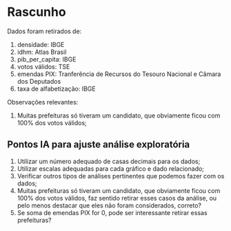 # Rascunho

Dados foram retirados de:

1. densidade: IBGE
2. idhm: Atlas Brasil
3. pib_per_capita: IBGE
4. votos válidos: TSE
5. emendas PIX: Tranferência de Recursos do Tesouro Nacional e Câmara dos Deputados
6. taxa de alfabetização: IBGE


Observações relevantes:

1. Muitas prefeituras só tiveram um candidato, que obviamente ficou com 100% dos votos válidos;

## Pontos IA para ajuste análise exploratória

1. Utilizar um número adequado de casas decimais para os dados;
2. Utilizar escalas adequadas para cada gráfico e dado relacionado;
3. Verificar outros tipos de análises pertinentes que podemos fazer com os dados;
4. Muitas prefeituras só tiveram um candidato, que obviamente ficou com 100% dos votos válidos, faz sentido retirar esses casos da análise, ou pelo menos destacar que eles não foram considerados, correto?
5. Se soma de emendas PIX for 0, pode ser interessante retirar essas prefeituras?
